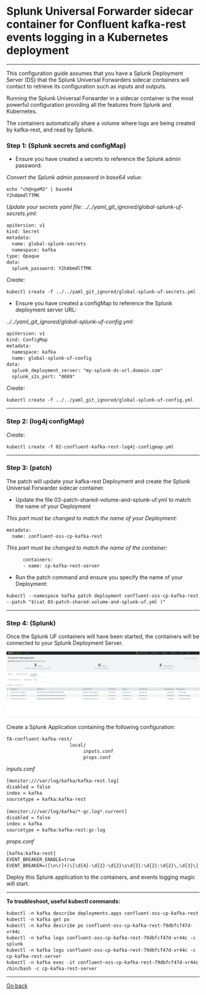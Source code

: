 # Splunk Universal Forwarder sidecar container for Confluent kafka-rest events logging in a Kubernetes deployment

--------------------------------------------------------------------------------

This configuration guide assumes that you have a Splunk Deployment Server (DS) that the Splunk Universal Forwarders sidecar containers will contact to retrieve its configuration such as inputs and outputs.

Running the Splunk Universal Forwarder in a sidecar container is the most powerful configuration providing all the features from Splunk and Kubernetes.

The containers automatically share a volume where logs are being created by kafka-rest, and read by Splunk.

### Step 1: (Splunk secrets and configMap)

- Ensure you have created a secrets to reference the Splunk admin password:

*Convert the Splunk admin password in base64 value:*

```
echo "ch@ngeM3" | base64
Y2hAbmdlTTMK
```

*Update your secrets yaml file: ../../yaml_git_ignored/global-splunk-uf-secrets.yml:*

```
apiVersion: v1
kind: Secret
metadata:
  name: global-splunk-secrets
  namespace: kafka
type: Opaque
data:
  splunk_password: Y2hAbmdlTTMK
```

*Create:*

```
kubectl create -f ../../yaml_git_ignored/global-splunk-uf-secrets.yml
```

- Ensure you have created a configMap to reference the Splunk deployment server URL:

*../../yaml_git_ignored/global-splunk-uf-config.yml:*

```
apiVersion: v1
kind: ConfigMap
metadata:
  namespace: kafka
  name: global-splunk-uf-config
data:
  splunk_deployment_server: "my-splunk-ds-url.domain.com"
  splunk_s2s_port: "8089"
```

*Create:*

```
kubectl create -f ../../yaml_git_ignored/global-splunk-uf-config.yml
```

--------------------------------------------------------------------------------

### Step 2: (log4j configMap)

*Create:*

```
kubectl create -f 02-confluent-kafka-rest-log4j-configmap.yml

```

--------------------------------------------------------------------------------

### Step 3: (patch)

The patch will update your kafka-rest Deployment and create the Splunk Universal Forwarder sidecar container.

- Update the file 03-patch-shared-volume-and-splunk-uf.yml to match the name of your Deployment

*This part must be changed to match the name of your Deployment:*

```
metadata:
  name: confluent-oss-cp-kafka-rest
```

*This part must be changed to match the name of the container:*

```
      containers:
      - name: cp-kafka-rest-server
```

- Run the patch command and ensure you specify the name of your Deployment:

```
kubectl --namespace kafka patch deployment confluent-oss-cp-kafka-rest --patch "$(cat 03-patch-shared-volume-and-splunk-uf.yml )"
```

--------------------------------------------------------------------------------

### Step 4: (Splunk)

Once the Splunk UF containers will have been started, the containers will be connected to your Splunk Deployment Server.

![screen1](../../../docs/img/kafka-brokers-ds.png)

Create a Splunk Application containing the following configuration:

```
TA-confluent-kafka-rest/
                       local/
                            inputs.conf
                            props.conf
```

*inputs.conf*

```
[monitor:///var/log/kafka/kafka-rest.log]
disabled = false
index = kafka
sourcetype = kafka:kafka-rest

[monitor:///var/log/kafka/*-gc.log*.current]
disabled = false
index = kafka
sourcetype = kafka:kafka-rest:gc-log
```

*props.conf*

```
[kafka:kafka-rest]
EVENT_BREAKER_ENABLE=true
EVENT_BREAKER=([\n\r]+)\[\d{4}-\d{2}-\d{2}\s\d{2}:\d{2}:\d{2}\,\d{3}\]
```

Deploy this Splunk application to the containers, and events logging magic will start.

--------------------------------------------------------------------------------

**To troubleshoot, useful kubectl commands:**

```
kubectl -n kafka describe deployments.apps confluent-oss-cp-kafka-rest
kubectl -n kafka get po
kubectl -n kafka describe po confluent-oss-cp-kafka-rest-79dbfcf47d-vr44c
kubectl -n kafka logs confluent-oss-cp-kafka-rest-79dbfcf47d-vr44c -c splunk
kubectl -n kafka logs confluent-oss-cp-kafka-rest-79dbfcf47d-vr44c -c cp-kafka-rest-server
kubectl -n kafka exec -it confluent-oss-cp-kafka-rest-79dbfcf47d-vr44c /bin/bash -c cp-kafka-rest-server
```

--------------
[Go back](../)